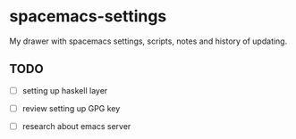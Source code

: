 # spacemacs-settings

My drawer with spacemacs settings, scripts, notes and history of updating.

## TODO

- [ ] setting up haskell layer
- [ ] review setting up GPG key
- [ ] research about emacs server

